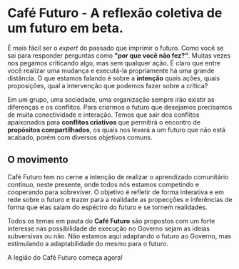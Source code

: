 # Café Futuro - A reflexão coletiva de um futuro em beta.

É mais fácil ser o *expert* do passado que imprimir o futuro. Como você se sai para 
responder perguntas como **"por que você não fez?"**. Muitas vezes nos pegamos criticando algo, 
mas sem qualquer ação. É claro que entre você realizar uma mudança e executá-la propriamente 
há uma grande distância. O que estamos falando é sobre a **intenção** quais ações, 
quais proposições, qual a intervenção que podemos fazer sobre a crítica? 

Em um grupo, uma sociedade, uma organização sempre irão existir as diferenças e os conflitos. 
Para criarmos o futuro que desejamos precisamos de muita conectividade e interação. Temos que
sair dos conflitos apaixonados para **conflitos criativos** que permitirá o encontro de
**propósitos compartilhados**, os quais nos levará a um futuro que não está acabado, porém
com diversos objetivos comuns.

O movimento
------
Café Futuro tem no cerne a intenção de realizar o aprendizado comunitário contínuo, neste presente,
onde todos nós estamos competindo e cooperando para sobreviver. O objetivo é refletir de forma
interativa e em rede sobre o futuro e trazer para a realidade as propecções
e inferências de forma que elas saiam do espéctro do futuro e se tornem realidades.

Todos os temas em pauta do **Café Futuro** são propostos com um forte interesse nas 
possibilidade de execução no Governo sejam as ideias subversivas ou não. Não estamos aqui
adaptando o futuro ao Governo, mas estimulando a adaptabilidade do mesmo para o futuro. 

A legião do Café Futuro começa agora!


